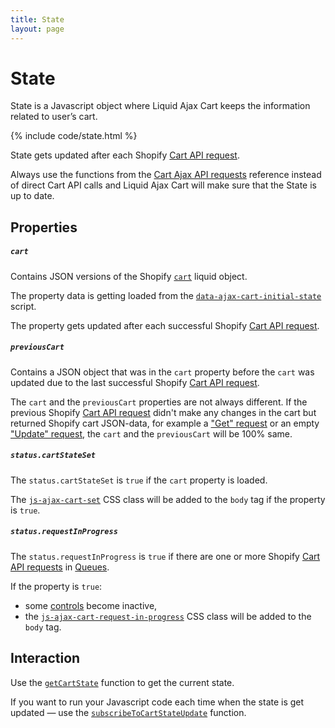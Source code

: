 ```yaml
---
title: State
layout: page
---
```


# State
State is a Javascript object where Liquid Ajax Cart keeps the information related to user’s cart.

{% include code/state.html %}

State gets updated after each Shopify [Cart API request](/v1/reference/requests/).

Always use the functions from the [Cart Ajax API requests](/v1/reference/requests/) reference instead of direct Cart API calls and Liquid Ajax Cart will make sure that the State is up to date.

## Properties

##### `cart`
Contains JSON versions of the Shopify [`cart`](https://shopify.dev/api/liquid/objects/cart) liquid object. 

The property data is getting loaded from the [`data-ajax-cart-initial-state`](/v1/reference/data-ajax-cart-initial-state/) script.

The property gets updated after each successful Shopify [Cart API request](/v1/reference/requests/).

##### `previousCart`

Contains a JSON object that was in the `cart` property before the `cart` was updated due to the last successful Shopify [Cart API request](/v1/reference/requests/).

The `cart` and the `previousCart` properties are not always different. If the previous Shopify [Cart API request](/v1/reference/requests/) didn't make any changes in the cart but returned Shopify cart JSON-data, for example a ["Get" request](/v1/reference/cartRequestGet/) or an empty ["Update" request](/v1/reference/cartRequestUpdate/), the `cart` and the `previousCart` will be 100% same.

##### `status.cartStateSet`

The `status.cartStateSet` is `true` if the `cart` property is loaded. 

The [`js-ajax-cart-set`](/v1/reference/js-ajax-cart-set/) CSS class will be added to the `body` tag if the property is `true`.

##### `status.requestInProgress`

The `status.requestInProgress` is `true` if there are one or more Shopify [Cart API requests](/v1/reference/requests/) in [Queues](/v1/reference/queues/).

If the property is `true`:
  * some [controls](/v1/reference/controls/) become inactive,
  * the [`js-ajax-cart-request-in-progress`](/v1/reference/js-ajax-cart-request-in-progress/) CSS class will be added to the `body` tag.

## Interaction

Use the [`getCartState`](/v1/reference/getCartState/) function to get the current state.

If you want to run your Javascript code each time when the state is get updated — use the [`subscribeToCartStateUpdate`](/v1/reference/subscribeToCartStateUpdate/) function.
